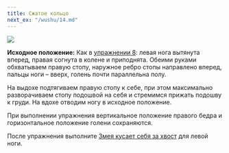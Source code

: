 ```yaml
---
title: Сжатое кольцо
next_ex: "/wushu/14.md"
---
```




![](../img/13.png)

**Исходное положение:** Как в [упражнении 8](../08): левая нога вытянута вперед,
правая согнута в колене и приподнята. Обеими руками обхватываем правую стопу,
наружное ребро стопы направлено вперед, пальцы ноги – вверх, голень почти
параллельна полу.

На выдохе подтягиваем правую стопу к себе, при этом максимально разворачиваем
стопу подошвой на себя и стремимся прижать подошву к груди. На вдохе отводим
ногу в исходное положение.

При выполнении упражнения вертикальное положение правого бедра и горизонтальное
положение голени сохраняются.

После упражнения выполните [Змея кусает себя за хвост](../06) для левой ноги.

